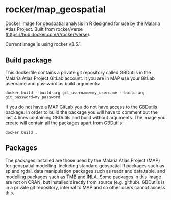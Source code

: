rocker/map_geospatial
=============

Docker image for geospatial analysis in R designed for use by the Malaria Atlas Project. Built from rocker/verse (https://hub.docker.com/r/rocker/verse).

Current image is using rocker v3.5.1

Build package
-------------

This dockerfile contains a private git repository called GBDutils in the Malaria Atlas Project GitLab account. It you are in MAP use your GitLab username and password as build arguments:

    docker build --build-arg git_username=my_username --build-arg git_password=my_password

If you do not have a MAP GitLab you do not have access to the GBDutils package. In order to build the package you will have to comment out the last 4 lines containing GBDutils and build without arguments. The image you create will contain all the packages apart from GBDutils:

    docker build .

Packages
--------

The packages installed are those used by the Malaria Atlas Project (MAP) for geospatial modelling. Including standard geospatial R packages such as sp and rgdal, data manipulation packages such as readr and data.table, and modelling packages such as TMB and INLA. Some packages in this image are not on CRAN, but installed directly from source (e.g. github). GBDutils is in a private git repository, internal to MAP and so other users cannot access this.

